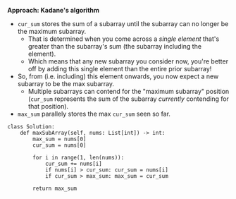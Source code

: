 **Approach: Kadane's algorithm**
* `cur_sum` stores the sum of a subarray until the subarray can no longer be the maximum subarray. 
	* That is determined when you come across a *single element* that's greater than the subarray's sum (the subarray including the element).
	* Which means that any new subarray you consider now, you're better off by adding this single element than the entire prior subarray!
* So, from (i.e. including) this element onwards, you now expect a new subarray to be the max subarray.
	* Multiple subarrays can contend for the "maximum subarray" position (`cur_sum` represents the sum of the subarray *currently* contending for that position).
* `max_sum` parallely stores the max `cur_sum` seen so far.
```
class Solution:
    def maxSubArray(self, nums: List[int]) -> int:
        max_sum = nums[0]
        cur_sum = nums[0]
        
        for i in range(1, len(nums)):
            cur_sum += nums[i]
            if nums[i] > cur_sum: cur_sum = nums[i]            
            if cur_sum > max_sum: max_sum = cur_sum
                
        return max_sum
```

